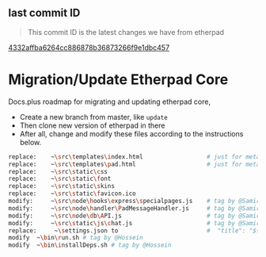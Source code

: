 ## last commit ID

> This commit ID is the latest changes we have from etherpad

[4332affba6264cc886878b36873266f9e1dbc457](https://github.com/ether/etherpad-lite/commit/2c8769a6fd9fa4ed36ed6e32ba0826037795fb37)

# Migration/Update Etherpad Core

Docs.plus roadmap for migrating and updating etherpad core,

- Create a new branch from master, like `update`
- Then clone new version of etherpad in there
- After all, change and modify these files according to the instructions below.

``` bash
replace:    ~\src\templates\index.html                  # just for meta
replace:    ~\src\templates\pad.html                    # just for meta
replace:    ~\src\static\css
replace:    ~\src\static\font
replace:    ~\src\static\skins
replace:    ~\src\static\favicon.ico
modify:     ~\src\node\hooks\express\specialpages.js    # tag by @Samir
modify:     ~\src\node\handler\PadMessageHandler.js     # tag by @Samir
modify:     ~\src\node\db\API.js                        # tag by @Samir
modify:     ~\src\static\js\chat.js                     # tag by @Samir
replace:     ~\settings.json to                         #  "title": "${TITLE:docs.plus | Loading...}",
modify  ~\bin\run.sh # tag by @Hossein
modify  ~\bin\installDeps.sh # tag by @Hossein
```
